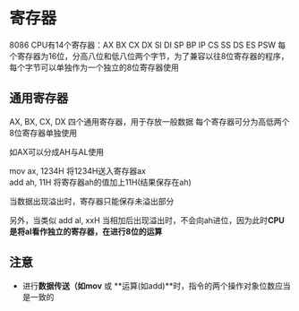 # 寄存器  


8086 CPU有14个寄存器：AX BX CX DX SI DI SP BP IP CS SS DS ES PSW
每个寄存器为16位，分高八位和低八位两个字节，为了兼容以往8位寄存器的程序，每个字节可以单独作为一个独立的8位寄存器使用  


## 通用寄存器  

AX, BX, CX, DX 四个通用寄存器，用于存放一般数据  每个寄存器可分为高低两个8位寄存器单独使用  

如AX可以分成AH与AL使用   

mov ax, 1234H  将1234H送入寄存器ax  
add ah, 11H   将寄存器ah的值加上11H(结果保存在ah)  

当数据出现溢出时，寄存器只能保存未溢出部分  

另外，当类似 add al, xxH 当相加后出现溢出时，不会向ah进位，因为此时**CPU是将al看作独立的寄存器，在进行8位的运算**

## 注意  

* 进行**数据传送（如mov** 或 **运算(如add)**时，指令的两个操作对象位数应当是一致的
